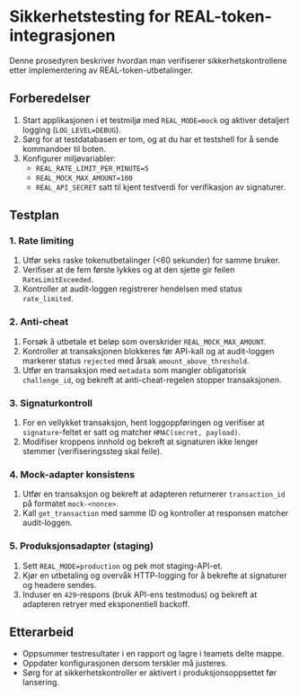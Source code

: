 # Sikkerhetstesting for REAL-token-integrasjonen

Denne prosedyren beskriver hvordan man verifiserer sikkerhetskontrollene etter implementering av REAL-token-utbetalinger.

## Forberedelser

1. Start applikasjonen i et testmiljø med `REAL_MODE=mock` og aktiver detaljert logging (`LOG_LEVEL=DEBUG`).
2. Sørg for at testdatabasen er tom, og at du har et testshell for å sende kommandoer til boten.
3. Konfigurer miljøvariabler:
   - `REAL_RATE_LIMIT_PER_MINUTE=5`
   - `REAL_MOCK_MAX_AMOUNT=100`
   - `REAL_API_SECRET` satt til kjent testverdi for verifikasjon av signaturer.

## Testplan

### 1. Rate limiting

1. Utfør seks raske tokenutbetalinger (<60 sekunder) for samme bruker.
2. Verifiser at de fem første lykkes og at den sjette gir feilen `RateLimitExceeded`.
3. Kontroller at audit-loggen registrerer hendelsen med status `rate_limited`.

### 2. Anti-cheat

1. Forsøk å utbetale et beløp som overskrider `REAL_MOCK_MAX_AMOUNT`.
2. Kontroller at transaksjonen blokkeres før API-kall og at audit-loggen markerer status `rejected` med årsak `amount_above_threshold`.
3. Utfør en transaksjon med `metadata` som mangler obligatorisk `challenge_id`, og bekreft at anti-cheat-regelen stopper transaksjonen.

### 3. Signaturkontroll

1. For en vellykket transaksjon, hent loggoppføringen og verifiser at `signature`-feltet er satt og matcher `HMAC(secret, payload)`.
2. Modifiser kroppens innhold og bekreft at signaturen ikke lenger stemmer (verifiseringssteg skal feile).

### 4. Mock-adapter konsistens

1. Utfør en transaksjon og bekreft at adapteren returnerer `transaction_id` på formatet `mock-<nonce>`.
2. Kall `get_transaction` med samme ID og kontroller at responsen matcher audit-loggen.

### 5. Produksjonsadapter (staging)

1. Sett `REAL_MODE=production` og pek mot staging-API-et.
2. Kjør en utbetaling og overvåk HTTP-logging for å bekrefte at signaturer og headere sendes.
3. Induser en `429`-respons (bruk API-ens testmodus) og bekreft at adapteren retryer med eksponentiell backoff.

## Etterarbeid

- Oppsummer testresultater i en rapport og lagre i teamets delte mappe.
- Oppdater konfigurasjonen dersom terskler må justeres.
- Sørg for at sikkerhetskontroller er aktivert i produksjonsoppsettet før lansering.

